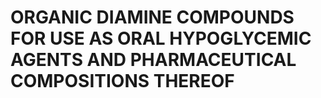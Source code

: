 # ORGANIC DIAMINE COMPOUNDS FOR USE AS ORAL HYPOGLYCEMIC AGENTS AND PHARMACEUTICAL COMPOSITIONS THEREOF